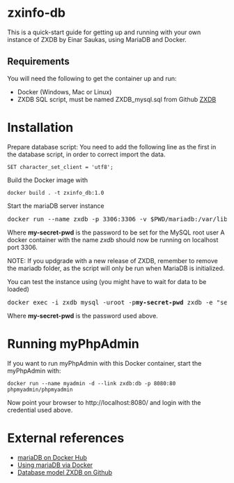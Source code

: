 # zxinfo-db
This is a quick-start guide for getting up and running with your own instance of ZXDB by Einar Saukas, using MariaDB and Docker.

## Requirements
You will need the following to get the container up and run:
* Docker (Windows, Mac or Linux)
* ZXDB SQL script, must be named ZXDB_mysql.sql from Github [ZXDB](https://github.com/zxdb/ZXDB/archive/master.zip)

# Installation
Prepare database script: You need to add the following line as the first in the database script, in order to correct import the data.
````
SET character_set_client = 'utf8';
````

Build the Docker image with
````
docker build . -t zxinfo_db:1.0 
````

Start the mariaDB server instance

<pre>
docker run --name zxdb -p 3306:3306 -v $PWD/mariadb:/var/lib/mysql -e MYSQL_ROOT_PASSWORD=<b>my-secret-pwd</b> -d zxinfo_db:1.0
</pre>

Where **my-secret-pwd** is the password to be set for the MySQL root user
A docker container with the name *zxdb* should now be running on localhost port 3306.

NOTE: If you updgrade with a new release of ZXDB, remember to remove the mariadb folder, as the script will only be run when MariaDB is initialized.

You can test the instance using (you might have to wait for data to be loaded)

<pre>
docker exec -i zxdb mysql -uroot -p<b>my-secret-pwd</b> zxdb -e "select * from hosts;"
</pre>

Where **my-secret-pwd** is the password used above.

# Running myPhpAdmin
If you want to run myPhpAdmin with this Docker container, start the myPhpAdmin with:
````
docker run --name myadmin -d --link zxdb:db -p 8080:80 phpmyadmin/phpmyadmin
````
Now point your browser to http://localhost:8080/ and login with the credential used above.

# External references
* [mariaDB on Docker Hub](https://hub.docker.com/_/mariadb/)
* [Using mariaDB via Docker](https://mariadb.com/kb/en/mariadb/installing-and-using-mariadb-via-docker/)
* [Database model ZXDB on Github](https://github.com/zxdb/ZXDB)

